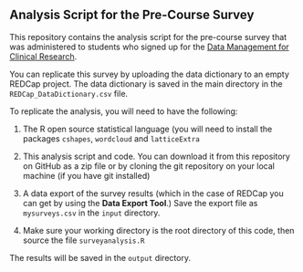 ## Analysis Script for the Pre-Course Survey ##

This repository contains the analysis script for the pre-course survey that was administered to students who signed up for the [Data Management for Clinical Research](https://www.coursera.org/course/datamanagement).

You can replicate this survey by uploading the data dictionary to an empty REDCap project. The data dictionary is saved in the main directory in the `REDCap_DataDictionary.csv` file.

To replicate the analysis, you will need to have the following:

1. The R open source statistical language (you will need to install the packages `cshapes`, `wordcloud` and `latticeExtra`

2. This analysis script and code. You can download it from this repository on GitHub as a zip file or by cloning the git repository on your local machine (if you have git installed) 

3. A data export of the survey results (which in the case of REDCap you can get by using the **Data Export Tool**.) Save the export file as `mysurveys.csv` in the `input` directory.

4. Make sure your working directory is the root directory of this code, then source the file `surveyanalysis.R`

The results will be saved in the `output` directory.


